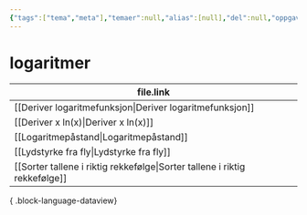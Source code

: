 ```yaml
---
{"tags":["tema","meta"],"temaer":null,"alias":[null],"del":null,"oppgave":null,"fag":null,"eksamen":null,"dg-publish":true,"title":"logaritmer","date":"2023-06-01","modified":"2023-06-01","permalink":"/temaer/logaritmer/","dgPassFrontmatter":true}
---
```



# logaritmer
| file.link                                                                     |
| ----------------------------------------------------------------------------- |
| [[Deriver logaritmefunksjon\|Deriver logaritmefunksjon]]                   |
| [[Deriver x ln(x)\|Deriver x ln(x)]]                                       |
| [[Logaritmepåstand\|Logaritmepåstand]]                                     |
| [[Lydstyrke fra fly\|Lydstyrke fra fly]]                                   |
| [[Sorter tallene i riktig rekkefølge\|Sorter tallene i riktig rekkefølge]] |

{ .block-language-dataview}
